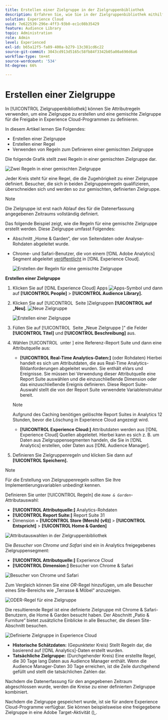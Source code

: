 ```yaml
---
title: Erstellen einer Zielgruppe in der Zielgruppenbibliothek
description: Erfahren Sie, wie Sie in der Zielgruppenbibliothek mithilfe von Attributregeln eine freigebbare Zielgruppe erstellen. Erfahren Sie, wie Sie eine Regel konfigurieren und eine gemischte Zielgruppe definieren.
solution: Experience Cloud
uuid: 7e622539-296e-4ff3-93b0-ec1c08b35429
feature: Audience Library
topic: Administration
role: Admin
level: Experienced
exl-id: b65a12f5-fa89-400a-b279-13c381cd6c22
source-git-commit: 3043cd913d5165c58fb84f3342b05a00a690d6a6
workflow-type: tm+mt
source-wordcount: '534'
ht-degree: 66%

---
```


# Erstellen einer Zielgruppe

In [!UICONTROL Zielgruppenbibliothek] können Sie Attributregeln verwenden, um eine Zielgruppe zu erstellen und eine gemischte Zielgruppe für die Freigabe in Experience Cloud-Programmen zu definieren.

In diesem Artikel lernen Sie Folgendes:

* Erstellen einer Zielgruppe
* Erstellen einer Regel
* Verwenden von Regeln zum Definieren einer gemischten Zielgruppe

Die folgende Grafik stellt zwei Regeln in einer gemischten Zielgruppe dar.

![Zwei Regeln in einer gemischten Zielgruppe](assets/audience_sharing.png)

Jeder Kreis steht für eine Regel, die die Zugehörigkeit zu einer Zielgruppe definiert. Besucher, die sich in beiden Zielgruppenregeln qualifizieren, überschneiden sich und werden so zur gemischten, definierten Zielgruppe.

>[!NOTE]
>
>Die Zielgruppe ist erst nach Ablauf des für die Datenerfassung angegebenen Zeitraums vollständig definiert.

Das folgende Beispiel zeigt, wie die Regeln für eine gemischte Zielgruppe erstellt werden. Diese Zielgruppe umfasst Folgendes:

* Abschnitt „Home &amp; Garden“, der von Seitendaten oder Analyse-Rohdaten abgeleitet wurde.
* Chrome- und Safari-Benutzer, die von einem [!DNL Adobe Analytics] Segment abgeleitet [veröffentlicht](overview.md) in [!DNL Experience Cloud].

  ![Erstellen der Regeln für eine gemischte Zielgruppe](assets/audience_create.png)

**Erstellen einer Zielgruppe**

1. Klicken Sie auf [!DNL Experience Cloud] Apps ![Apps-Symbol](assets/apps-icon.png) und dann auf **[!UICONTROL People]** > **[!UICONTROL Audience Library].**

1. Klicken Sie auf [!UICONTROL &#x200B; Seite &#x200B;]Zielgruppen **[!UICONTROL auf „Neu]**. ![Neue Zielgruppe](assets/add_icon_small.png)

   ![Erstellen einer Zielgruppe](assets/audience_create_new.png)

1. Füllen Sie auf [!UICONTROL &#x200B; Seite „Neue Zielgruppe &#x200B;]&quot; die Felder **[!UICONTROL Titel]** und **[!UICONTROL Beschreibung]** aus.
1. Wählen [!UICONTROL &#x200B; unter &#x200B;] eine Referenz-Report Suite und dann eine Attributquelle aus:

   * **[!UICONTROL Real-Time Analytics-Daten:]** (oder Rohdaten) Hierbei handelt es sich um Attributdaten, die aus Real-Time Analytics-Bildanforderungen abgeleitet wurden. Sie enthält eVars und Ereignisse. Sie müssen bei Verwendung dieser Attributquelle eine Report Suite auswählen und die einzuschließende Dimension oder das einzuschließende Ereignis definieren. Diese Report Suite-Auswahl stellt die von der Report Suite verwendete Variablenstruktur bereit.

   >[!NOTE]
   >
   >Aufgrund des Caching benötigen gelöschte Report Suites in Analytics 12 Stunden, bevor die Löschung in Experience Cloud angezeigt wird.

   * **[!UICONTROL Experience Cloud:]** Attributdaten werden aus [!DNL Experience Cloud] Quellen abgeleitet. Hierbei kann es sich z. B. um Daten aus Zielgruppensegmenten handeln, die Sie in [!DNL Analytics] erstellen, oder Daten aus [!DNL Audience Manager].

1. Definieren Sie Zielgruppenregeln und klicken Sie dann auf **[!UICONTROL Speichern].**

>[!NOTE]
>
>Für die Erstellung von Zielgruppenregeln sollten Sie Ihre Implementierungsvariablen unbedingt kennen.

Definieren Sie unter [!UICONTROL Regeln] die *`Home & Garden`*-Attributauswahl:

* **[!UICONTROL Attributquelle:]** Analytics-Rohdaten
* **[!UICONTROL Report Suite:]** Report Suite 31
* Dimension = **[!UICONTROL Store (Merch) (v6)]** > **[!UICONTROL Entspricht]** > **[!UICONTROL Home &amp; Garden]**

![Attributauswahlen in der Zielgruppenbibliothek](assets/home_garden.png)

Die *Besucher von Chrome und Safari* sind ein in Analytics freigegebenes Zielgruppensegment:

* **[!UICONTROL Attributquelle:]** Experience Cloud
* **[!UICONTROL Dimension:]** Besucher von Chrome &amp; Safari

![Besucher von Chrome und Safari](assets/chrome_safari.png)

Zum Vergleich können Sie eine *OR*-Regel hinzufügen, um alle Besucher eines Site-Bereichs wie „Terrasse &amp; Möbel“ anzuzeigen.

![ODER-Regel für eine Zielgruppe](assets/audiences_rule_patio.png)

Die resultierende Regel ist eine definierte Zielgruppe mit Chrome &amp; Safari-Benutzern, die Home &amp; Garden besucht haben. Der Abschnitt „Patio &amp; Furniture“ bietet zusätzliche Einblicke in alle Besucher, die diesen Site-Abschnitt besuchen.

![Definierte Zielgruppe in Experience Cloud](assets/defined_audience.png)

* **Historische Schätzdaten:** (Gepunkteter Kreis) Stellt Regeln dar, die basierend auf [!DNL Analytics]-Daten erstellt wurden.
* **Tatsächliche Zielgruppe:** (Durchgehender Kreis) Eine erstellte Regel, die 30 Tage lang Daten aus Audience Manager enthält. Wenn die Audience Manager-Daten 30 Tage erreichen, ist die Zeile durchgehend gefüllt und stellt die tatsächlichen Zahlen dar.

Nachdem die Datenerfassung für den angegebenen Zeitraum abgeschlossen wurde, werden die Kreise zu einer definierten Zielgruppe kombiniert.

Nachdem die Zielgruppe gespeichert wurde, ist sie für andere Experience Cloud-Programme verfügbar. Sie können beispielsweise eine freigegebene Zielgruppe in eine Adobe Target-Aktivität ([) ](https://experienceleague.adobe.com/en/docs/target/using/activities/activities).
